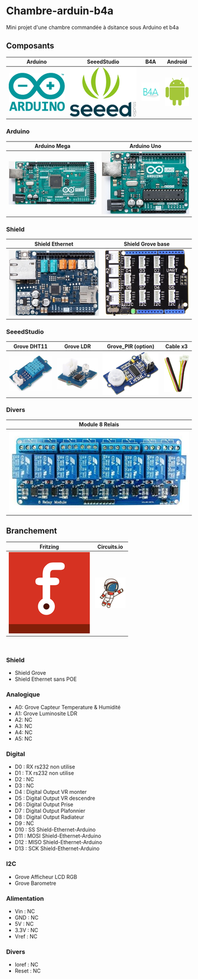 # Chambre-arduin-b4a
Mini projet d'une chambre commandée à dsitance sous Arduino et b4a

## Composants
| Arduino | SeeedStudio | B4A | Android |
| :-----: | :------: | :-----: | :---------: |
| ![](/icone/Arduino.png) | ![](/icone/Seeed_Studio.png) | ![](/icone/B4A.png) | ![](/icone/Android.png) |

### Arduino
| Arduino Mega  | Arduino Uno|
| :-------------: | :-------------: |
| ![](/composants/Arduino%20Mega.jpg) | ![](/composants/Arduino%20Uno.jpg) |


### Shield
| Shield Ethernet | Shield Grove base | 
| :-------------: | :-------------: |
| ![](/composants/Shield_Arduino_Ethernet.jpg) | ![](/composants/SeeedStudio/Shield_Grove_Base.png)  |
 
### SeeedStudio
| Grove DHT11 | Grove LDR | Grove_PIR (option) | Cable x3|
| :-------------: | :-------------: | :-------------: | :-------------: |
| ![](/composants/SeeedStudio/Grove_DHT11.jpg) | ![](/composants/SeeedStudio/Grove_light.jpg) | ![](/composants/SeeedStudio/Grove_PIR_Motion_Sensor.jpg) | ![](/composants/SeeedStudio/Grove_Cable.jpg) |

### Divers
| Module 8 Relais |
| :-------------: |
| ![](/composants/Divers/8_Relais.jpg) |

## Branchement
| Fritzing | Circuits.io |
| :-------------: | :-------------: |
| ![](/icone/Fritzing.png) | ![](/icone/Circuits.io.png) |

![]()

### Shield
* Shield Grove
* Shield Ethernet sans POE

### Analogique
* A0: Grove Capteur Temperature & Humidité
* A1: Grove Luminosite LDR
* A2: NC
* A3: NC
* A4: NC
* A5: NC

### Digital
* D0 : RX rs232 non utilise
* D1 : TX rs232 non utilise
* D2 : NC
* D3 : NC
* D4 : Digital Output VR monter
* D5 : Digital Output VR descendre
* D6 : Digital Output Prise
* D7 : Digital Output Plafonnier
* D8 : Digital Output Radiateur
* D9 : NC
* D10 : SS Shield-Ethernet-Arduino
* D11 : MOSI Shield-Ethernet-Arduino
* D12 : MISO Shield-Ethernet-Arduino
* D13 : SCK Shield-Ethernet-Arduino

### I2C
* Grove Afficheur LCD RGB
* Grove Barometre

### Alimentation
* Vin : NC
* GND : NC
* 5V : NC
* 3.3V : NC
* Vref : NC

### Divers 
* Ioref : NC
* Reset : NC

